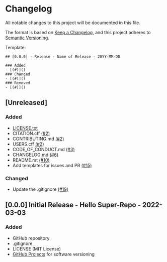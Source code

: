 # Changelog

All notable changes to this project will be documented in this file.

The format is based on [Keep a Changelog](https://keepachangelog.com/en/1.0.0/),
and this project adheres to [Semantic Versioning](https://semver.org/spec/v2.0.0.html).

Template:
```
## [0.0.0] - Release - Name of Release - 20YY-MM-DD

### Added
- [(#)]()
### Changed
- [(#)]()
### Removed
- [(#)]()
```


## [Unreleased]

### Added
- [LICENSE.txt](https://github.com/rl-institut/super-repo/blob/main/LICENSE.txt)
- CITATION.cff [(#2)](https://github.com/rl-institut/super-repo/pull/2)
- CONTRIBUTING.md [(#2)](https://github.com/rl-institut/super-repo/pull/2)
- USERS.cff [(#2)](https://github.com/rl-institut/super-repo/pull/2)
- CODE_OF_CONDUCT.md [(#3)](https://github.com/rl-institut/super-repo/pull/3)
- CHANGELOG.md [(#6)](https://github.com/rl-institut/super-repo/pull/6)
- README.rst [(#10)](https://github.com/rl-institut/super-repo/pull/10)
- Add templates for issues and PR [(#15)](https://github.com/rl-institut/super-repo/pull/15)

### Changed
- Update the .gitignore [(#19)](https://github.com/rl-institut/super-repo/pull/19)


## [0.0.0] Initial Release - Hello Super-Repo - 2022-03-03

### Added
- GitHub repository
- .gitignore
- LICENSE (MIT License)
- [GitHub Projects](https://github.com/rl-institut/super-repo/projects?type=classic) for software versioning
